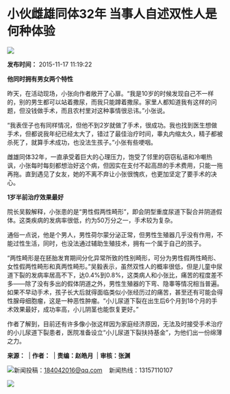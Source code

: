 # 小伙雌雄同体32年 当事人自述双性人是何种体验

![](http://zjnews.china.com.cn/d/file/p/2019-07-19/aa6145972892949ceefea566ff6b4dc4.png)

**发布时间：** 2015-11-17 11:19:22

**他同时拥有男女两个特性**

昨天，在活动现场，小张向作者敞开了心扉。“我是10岁的时候发现自己不一样的，别的男生都可以站着撒尿，而我只能蹲着撒尿。家里人都知道我有这样的问题，但没钱做手术，而且农村里对这种事情很忌讳。”小张说。

“我表侄子也有同样情况，但他不到2岁就做了手术，很成功。我也找到医生想做手术，但都说我年纪已经太大了，错过了最佳治疗时间，睾丸内缩太久，精子都被杀死了，就算手术成功，也没法生孩子。”小张有些哽咽。

雌雄同体32年，一直承受着巨大的心理压力，饱受了邻里的窃窃私语和冷嘲热讽，小张每时每刻都想治好这个病，但因实在支付不起高昂的手术费用，只能一拖再拖。直到遇见了女友，她的不离不弃让小张很愧疚，也更加坚定了要手术的决心。

**1岁半前治疗效果最好**

院长吴毅解释，小张患的是“男性假两性畸形”，即会阴型重度尿道下裂合并阴道假体。这类疾病的发病率很低，约为50万分之一，手术较为复杂。

通俗一点说，他是个男人，男性荷尔蒙分泌正常，但男性生殖器几乎没有作用，不能过性生活，同时，也没法通过辅助生殖技术，拥有一个属于自己的孩子。

“两性畸形是在胚胎发育期间分化异常所致的性别畸形，可分为男性假两性畸形、女性假两性畸形和真两性畸形。”吴毅表示，虽然双性人的概率很低，但是儿童中尿道下裂的发病率居高不下，达0.4%到0.8%，这类病人和小张比，痛苦的程度差不多——除了没有多出的假体阴道之外，男性生殖器的下弯、隐睾等情况相当普遍。如果不早动手术，孩子长大后就得面临类似小张经历过的痛苦，甚至还有可能会得性腺母细胞瘤，这是一种恶性肿瘤。“小儿尿道下裂在出生后6个月到18个月的手术效果最好，成功率高，小儿阴茎也能恢复更好。”

作者了解到，目前还有许多像小张这样因为家庭经济原因，无法及时接受手术治疗的小儿尿道下裂患者，医院准备设立“小儿尿道下裂扶持基金”，为他们出一份绵薄之力。

**来源：**  | **作者：**  | **责编：赵皓月**  | **审核：张渊**

![](http://zjnews.china.com.cn/d/file/p/2019-08-13/756fb5b5bef87c246ea46862afa90408.png)新闻投稿：184042016@qq.com    新闻热线：13157110107

![](http://zjnews.china.com.cn/d/file/p/2021-01-07/e525776fc5d7e808913a524b927b868b.jpg)